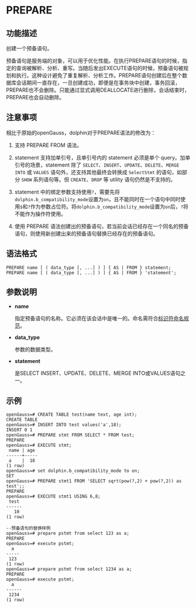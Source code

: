 # PREPARE

## 功能描述<a name="zh-cn_topic_0283137542_zh-cn_topic_0237122167_zh-cn_topic_0059778902_s86b6c9741c7741d3976c5e358e8d5486"></a>

创建一个预备语句。

预备语句是服务端的对象，可以用于优化性能。在执行PREPARE语句的时候，指定的查询被解析、分析、重写。当随后发出EXECUTE语句的时候，预备语句被规划和执行。这种设计避免了重复解析、分析工作。PREPARE语句创建后在整个数据库会话期间一直存在，一旦创建成功，即便是在事务块中创建，事务回滚，PREPARE也不会删除。只能通过显式调用DEALLOCATE进行删除，会话结束时，PREPARE也会自动删除。

## 注意事项<a name="zh-cn_topic_0283137542_zh-cn_topic_0237122167_zh-cn_topic_0059778902_sdd2da7fe44624eb99ee77013ff96c6bd"></a>
相比于原始的openGauss，dolphin对于PREPARE语法的修改为：

1. 支持 PREPARE FROM 语法。

2. statement 支持加单引号，且单引号内的 statement 必须是单个 query。加单引号的场景，statement 除了 `SELECT`、`INSERT`、`UPDATE`、`DELETE`、`MERGE INTO` 或 `VALUES` 语句外，还支持其他最终会转换成 `SelectStmt` 的语句，如部分 `SHOW` 系列语句等。但 `CREATE`、`DROP` 等 utility 语句仍然是不支持的。

3. statement 中的绑定参数支持使用```?```，需要先将```dolphin.b_compatibility_mode```设置为```on```，且不能同时在一个语句中同时使用```$```和```?```作为参数占位符。将```dolphin.b_compatibility_mode```设置为```on```后，```?```将不能作为操作符使用。

4. 使用 PREPARE 语法创建出的预备语句，若当前会话已经存在一个同名的预备语句，则使用新创建出来的预备语句替换已经存在的预备语句。

## 语法格式<a name="zh-cn_topic_0283137542_zh-cn_topic_0237122167_zh-cn_topic_0059778902_se242be9719f44731b261539dbd42d7b9"></a>

```
PREPARE name [ ( data_type [, ...] ) ] { AS | FROM } statement;
PREPARE name [ ( data_type [, ...] ) ] { AS | FROM } 'statement';
```

## 参数说明<a name="zh-cn_topic_0283137542_zh-cn_topic_0237122167_zh-cn_topic_0059778902_s06dfa4f09bfd4e0d9826a80e6a91b0a6"></a>

- **name**

    指定预备语句的名称。它必须在该会话中是唯一的。命名需符合[标识符命名规范](dolphin-关键字.md)。

- **data_type**

    参数的数据类型。

- **statement**

    是SELECT INSERT、UPDATE、DELETE、MERGE INTO或VALUES语句之一。

## 示例<a name="zh-cn_topic_0283137542_zh-cn_topic_0237122167_zh-cn_topic_0059778902_sfff14489321642278317cf06cd89810d"></a>

```
openGauss=# CREATE TABLE test(name text, age int);
CREATE TABLE
openGauss=# INSERT INTO test values('a',18);
INSERT 0 1
openGauss=# PREPARE stmt FROM SELECT * FROM test;
PREPARE
openGauss=# EXECUTE stmt;
 name | age 
------+-----
 a    |  18
(1 row)
openGauss=# set dolphin.b_compatibility_mode to on;
SET
openGauss=# PREPARE stmt1 FROM 'SELECT sqrt(pow(?,2) + pow(?,2)) as test';;
PREPARE
openGauss=# EXECUTE stmt1 USING 6,8;
 test
------
   10
(1 row)

--预备语句的替换样例
openGauss=# prepare pstmt from select 123 as a;
PREPARE
openGauss=# execute pstmt;
  a
-----
 123
(1 row)
openGauss=# prepare pstmt from select 1234 as a;
PREPARE
openGauss=# execute pstmt;
  a
------
 1234
(1 row)
```
